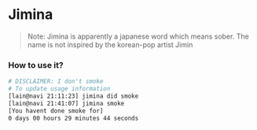 # Jimina

> Note: Jimina is apparently a japanese word which means sober. The name is not inspired by the korean-pop artist Jimin

### How to use it?

```sh
# DISCLAIMER: I don't smoke
# To update usage information
[lain@navi 21:11:23] jimina did smoke 
[lain@navi 21:41:07] jimina smoke
[You havent done smoke for]
0 days 00 hours 29 minutes 44 seconds
```